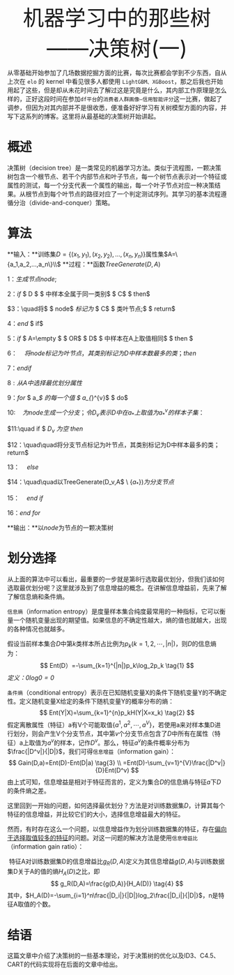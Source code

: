 <center><font size=8>机器学习中的那些树——决策树(一)</font></center>

从零基础开始参加了几场数据挖掘方面的比赛，每次比赛都会学到不少东西，自从上次在 `elo` 的 kernel 中看见很多人都使用 `LightGBM、XGBoost`，那之后我也开始用起了这些，但是却从未花时间去了解过这是究竟是什么，其内部工作原理是怎么样的，正好这段时间在参加`df平台`的`消费者人群画像—信用智能评分`这一比赛，做起了调参，但因为对其内部并不是很收悉，便准备好好学习有关树模型方面的内容，并写下这系列的博客。这里将从最基础的决策树开始讲起。

# 概述

决策树（decision tree）是一类常见的机器学习方法。类似于流程图，一颗决策树包含一个根节点、若干个内部节点和叶子节点，每一个树节点表示对一个特征或属性的测试，每一个分支代表一个属性的输出，每一个叶子节点对应一种决策结果。从根节点到每个叶节点的路径对应了一个判定测试序列。其学习的基本流程遵循分治（divide-and-conquer）策略。

# 算法

**输入：**训练集$D=\{(x_1,y_1),(x_2,y_2),... ,(x_n,y_n)\}​$
	    属性集$A=\{a_1,a_2,...,a_n\}\\​$
**过程：**函数$TreeGenerate(D,A)​$

$1：生成节点 node;$

$2：if$ $ D $ $ 中样本全属于同一类别$ $  C$ $ then$

$3：\quad将$ $ node$ $标 记为$ $ C$ $ 类叶节点;$ $ return$

$4：end​$ $ if​$

$5：if$ $ A=\empty $ $ OR$ $ D$ $ 中样本在A上取值相同$ $ then $

$6：\quad 将node标记为叶节点，其类别标记为D中样本数最多的类；then​$

$7：end​$ $if​$

$8:从A中选择最优划分属性​$

$9：for$ $ a_*$ $的每一个值$ $ a_{*}^{v}$ $ do$

$10:\quad 为node生成一个分支；令D_v表示D中在a_*上取值为a_{*}^{v} 的样本子集：​$

$11:\quad if $ $D_v$ $为空$ $then$

$12：\quad\quad将分支节点标记为叶节点，其类别标记为D中样本最多的类；return​$

$13：\quad else$

$14：\quad\quad以TreeGenerate(D_v,A​$ \ $\{a_*\})为分支节点​$

$15：\quad end$ $if$

$16：end$ $for$

**输出：**以$node$为节点的一颗决策树

# 划分选择

从上面的算法中可以看出，最重要的一步就是第8行选取最优划分，但我们该如何选取最优划分呢？这里就涉及到了信息增益的概念。在讲解信息增益前，先来了解了解信息熵和条件熵。

`信息熵`（information entropy）是度量样本集合纯度最常用的一种指标，它可以衡量一个随机变量出现的期望值。如果信息的不确定性越大，熵的值也就越大，出现的各种情况也就越多。

假设当前样本集合$D​$中第$k​$类样本所占比例为$p_k(k=1,2,\cdots,|n|)​$，则$D​$的信息熵为：
$$
Ent(D）=-\sum_{k=1}^{|n|}p_k\log_2p_k \tag{1}
$$
*定义：$0log0 = 0​$*

`条件熵`（conditional entropy）表示在已知随机变量X的条件下随机变量Y的不确定性。定义随机变量X给定的条件下随机变量Y的概率分布的熵：
$$
Ent(Y|X)=\sum_{k=1}^{n}p_kH(Y|X=x_k) \tag{2}
$$
假定离散属性（特征）a有V个可能取值$\{a^1,a^2,\cdots,a^V\}$，若使用a来对样本集D进行划分，则会产生V个分支节点，其中第$v$个分支节点包含了$D$中所有在属性（特征）a上取值为$a^v$的样本，记作$D^v$。那么，特征$a^v$的条件概率分布为 $\frac{|D^v|}{|D|}$，我们可得`信息增益`（information gain）：
$$
Gain(D,a)=Ent(D)-Ent(D|a) \tag{3} \\
=Ent(D)-\sum_{v=1}^{V}\frac{|D^v|}{D}Ent(D^v)
$$
由上式可知，信息增益是相对于特征而言的，定义为集合$D$的信息熵与特征$a$下$D$的条件熵之差。  

这里回到一开始的问题，如何选择最优划分？方法是对训练数据集$D$，计算其每个特征的信息增益，并比较它们的大小，选择信息增益最大的特征。

然而，有时存在这么一个问题，以信息增益作为划分训练数据集的特征，存在<u>偏向于选择取值较多的特征</u>的问题。对这一问题的解决方法是使用`信息增益比`（information gain ratio）：

​	特征A对训练数据集D的信息增益比$g_R(D,A)$定义为其信息增益$g(D,A)$与训练数据集D关于A的值的熵$H_A(D)$之比，即
$$
g_R(D,A)=\frac{g(D,A)}{H_A(D)} \tag{4}
$$
其中，$H_A(D)=-\sum_{i=1}^n\frac{|D_i|}{|D|}log_2\frac{|D_i|}{|D|}$，n是特征A取值的个数。

# 结语

这篇文章中介绍了决策树的一些基本理论，对于决策树的优化以及ID3、C4.5、CART的代码实现将在后面的文章中给出。